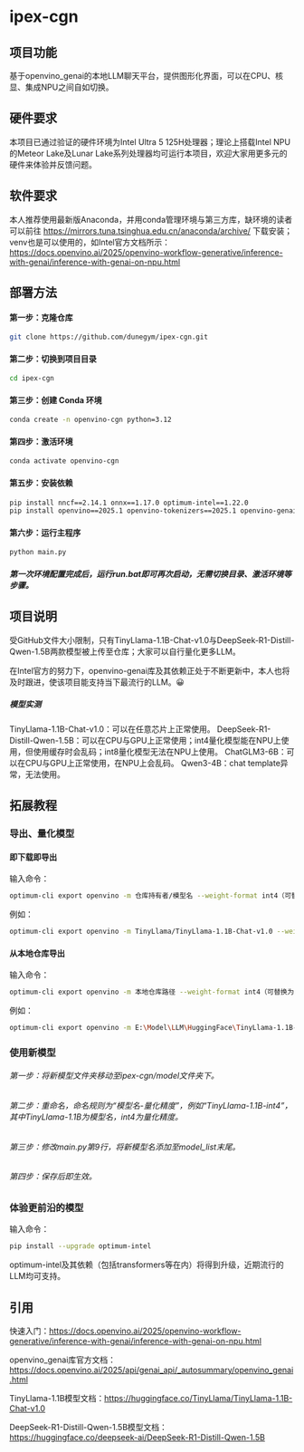 # ipex-cgn

## 项目功能

基于openvino_genai的本地LLM聊天平台，提供图形化界面，可以在CPU、核显、集成NPU之间自如切换。

## 硬件要求

本项目已通过验证的硬件环境为Intel Ultra 5 125H处理器；理论上搭载Intel NPU的Meteor Lake及Lunar Lake系列处理器均可运行本项目，欢迎大家用更多元的硬件来体验并反馈问题。

## 软件要求

本人推荐使用最新版Anaconda，并用conda管理环境与第三方库，缺环境的读者可以前往 https://mirrors.tuna.tsinghua.edu.cn/anaconda/archive/ 下载安装；venv也是可以使用的，如Intel官方文档所示： https://docs.openvino.ai/2025/openvino-workflow-generative/inference-with-genai/inference-with-genai-on-npu.html

## 部署方法

#### 第一步：克隆仓库
```bash
git clone https://github.com/dunegym/ipex-cgn.git
```

#### 第二步：切换到项目目录
```bash
cd ipex-cgn
```

#### 第三步：创建 Conda 环境
```bash
conda create -n openvino-cgn python=3.12
```

#### 第四步：激活环境
```bash
conda activate openvino-cgn
```

#### 第五步：安装依赖
```bash
pip install nncf==2.14.1 onnx==1.17.0 optimum-intel==1.22.0
pip install openvino==2025.1 openvino-tokenizers==2025.1 openvino-genai==2025.1
```

#### 第六步：运行主程序
```bash
python main.py
```

##### 第一次环境配置完成后，运行run.bat即可再次启动，无需切换目录、激活环境等步骤。

## 项目说明

受GitHub文件大小限制，只有TinyLlama-1.1B-Chat-v1.0与DeepSeek-R1-Distill-Qwen-1.5B两款模型被上传至仓库；大家可以自行量化更多LLM。

在Intel官方的努力下，openvino-genai库及其依赖正处于不断更新中，本人也将及时跟进，使该项目能支持当下最流行的LLM。😀

##### 模型实测

TinyLlama-1.1B-Chat-v1.0：可以在任意芯片上正常使用。
DeepSeek-R1-Distill-Qwen-1.5B：可以在CPU与GPU上正常使用；int4量化模型能在NPU上使用，但使用缓存时会乱码；int8量化模型无法在NPU上使用。
ChatGLM3-6B：可以在CPU与GPU上正常使用，在NPU上会乱码。
Qwen3-4B：chat template异常，无法使用。

## 拓展教程

### 导出、量化模型

#### 即下载即导出

输入命令：

```bash
optimum-cli export openvino -m 仓库持有者/模型名 --weight-format int4（可替换为int8） --sym --ratio 1.0 --group-size 128 导出目录名
```

例如：

```bash
optimum-cli export openvino -m TinyLlama/TinyLlama-1.1B-Chat-v1.0 --weight-format int4 --sym --ratio 1.0 --group-size 128 TinyLlama-1.1B-Chat-v1.0
```

#### 从本地仓库导出

输入命令：

```bash
optimum-cli export openvino -m 本地仓库路径 --weight-format int4（可替换为int8） --sym --ratio 1.0 --group-size 128 --task text-generation-with-past 导出目录名
```

例如：

```bash
optimum-cli export openvino -m E:\Model\LLM\HuggingFace\TinyLlama-1.1B-Chat-v1.0 --weight-format int4 --sym --ratio 1.0 --group-size 128 --task text-generation-with-past TinyLlama-1.1B-int4
```

### 使用新模型

###### 第一步：将新模型文件夹移动至ipex-cgn/model文件夹下。

###### 第二步：重命名，命名规则为“模型名-量化精度”，例如“TinyLlama-1.1B-int4”，其中TinyLlama-1.1B为模型名，int4为量化精度。

###### 第三步：修改main.py第9行，将新模型名添加至model_list末尾。

###### 第四步：保存后即生效。

### 体验更前沿的模型

输入命令：

```bash
pip install --upgrade optimum-intel
```

optimum-intel及其依赖（包括transformers等在内）将得到升级，近期流行的LLM均可支持。

## 引用

快速入门：https://docs.openvino.ai/2025/openvino-workflow-generative/inference-with-genai/inference-with-genai-on-npu.html

openvino_genai库官方文档：https://docs.openvino.ai/2025/api/genai_api/_autosummary/openvino_genai.html

TinyLlama-1.1B模型文档：https://huggingface.co/TinyLlama/TinyLlama-1.1B-Chat-v1.0

DeepSeek-R1-Distill-Qwen-1.5B模型文档：https://huggingface.co/deepseek-ai/DeepSeek-R1-Distill-Qwen-1.5B